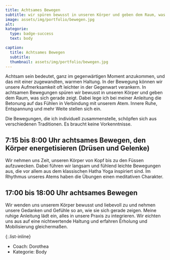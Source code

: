 ```yaml
---
title: Achtsames Bewegen
subtitle: wir spüren bewusst in unseren Körper und geben dem Raum, was sich gerade zeigt
image: assets/img/portfolio/bewegen.jpg
alt:
kategorie:
  type: badge-success
  text: body

caption:
  title: Achtsames Bewegen
  subtitle:
  thumbnail: assets/img/portfolio/bewegen.jpg
---
```



Achtsam sein bedeutet, ganz im gegenwärtigen Moment anzukommen, und das mit einer zugewandten, warmen Haltung. In der Bewegung können wir unsere Aufmerksamkeit oft leichter in der Gegenwart verankern. In achtsamen Bewegungen spüren wir bewusst in unseren Körper und geben dem Raum, was sich gerade zeigt. Dabei lege ich bei meiner Anleitung die Betonung auf das Fühlen in Verbindung mit unserem Atem. Innere Ruhe, Entspannung und mehr Weite stellen sich ein.

Die Bewegungen, die ich individuell zusammenstelle, schöpfen sich aus verschiedenen Traditionen. Es braucht keine Vorkenntnisse.

## 7:15 bis 8:00 Uhr achtsames Bewegen, den Körper energetisieren (Drüsen und Gelenke)
Wir nehmen uns Zeit, unseren Körper von Kopf bis zu den Füssen aufzuwecken.
Dabei führen wir langsam und fühlend leichte Bewegungen aus, die vor allem aus dem klassischen Hatha Yoga inspiriert sind. Im Rhythmus unseres Atems haben die Übungen einen meditativen Charakter.

## 17:00 bis 18:00 Uhr achtsames Bewegen  
Wir wenden uns unserem Körper bewusst und liebevoll zu und nehmen unsere Gedanken und Gefühle so an, wie sie sich gerade zeigen. Meine ruhige Anleitung lädt ein, alles in unsere Praxis  zu integrieren. Wir eichten uns aus auf eine nichtwertende Haltung und erfahren Erholung und Mobilisierung gleichermaßen.

{:.list-inline}
- Coach: Dorothea
- Kategorie: Body
